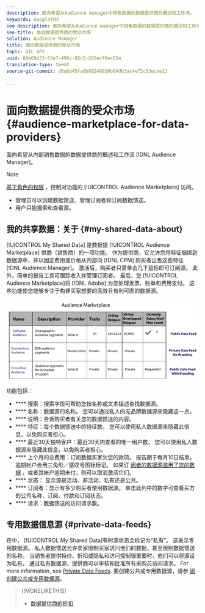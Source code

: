 ```yaml
---
description: 面向希望从Audience manager中销售数据的数据提供商的概述和工作流。
keywords: Google分析
seo-description: 面向希望从Audience manager中销售数据的数据提供商的概述和工作流。
seo-title: 面向数据提供商的受众市场
solution: Audience Manager
title: 面向数据提供商的受众市场
topic: DIL API
uuid: 80e60d33-63e7-496c-82c5-205ecf0ec03a
translation-type: tm+mt
source-git-commit: d6abb45fa8b88248920b64db3ac4e72c53ecee13

---
```



# 面向数据提供商的受众市场 {#audience-marketplace-for-data-providers}

面向希望从内部销售数据的数据提供商的概述和工作流 [!DNL Audience Manager]。

<!-- c_marketplace_provider.xml -->

>[!NOTE]
>
>[基于角色的权限](../../../reporting/reports-dashboard.md) ，控制对功能的 [!UICONTROL Audience Marketplace] 访问。
>
>* 管理员可以创建数据馈送、管理订阅者和订阅数据馈送。
>* 用户只能搜索和查看源。


## 我的共享数据：关于 {#my-shared-data-about}

[!UICONTROL My Shared Data] 是数据提 [!UICONTROL Audience Marketplace] 供商（销售商）的一项功能。 作为提供商，它允许您将特征捆绑到数据源中，并以固定费用或价格从内部向 [!DNL CPM] 购买者出售这些特征 [!DNL Audience Manager]。 激活后，购买者只需单击几下鼠标即可订阅源。 此外，简单的报告工具可跟踪收入并管理订阅者。 最后，您 [!UICONTROL Audience Marketplace]将 [!DNL Adobe] 为您处理发票、账单和费用支付。 这些功能使您能够专注于构建买家想要的高效且有利可图的数据源。

![](assets/seller_marketplace.png)

<!-- c_myshared_data.xml -->

功能包括：

* **** 搜索：搜索字段可帮助您按名称或文本描述查找数据源。
* **** 名称：数据源的名称。 您可以通过私人的无品牌数据源来隐藏这一点。
* **** 说明：告诉购买者有关您的数据馈送的内容。
* **** 特征：每个数据馈送中的特征数。 您可以使用私人数据源来隐藏此信息，以免购买者担心。
* **** 最近30天独特客户：最近30天内查看的唯一用户数。 您可以使用私人数据源来隐藏此信息，以免购买者担心。
* **** 上个月的总费用：订阅数据买家欠您的款项。 报告期于每月10日结束。 逾期帐户会用三角形／感叹号图标标记。 如果订 [阅者的数据源滥用了您的数据](../../../features/audience-marketplace/marketplace-data-providers/marketplace-create-manage-feeds.md#deactivate-data-feed) ，或者其帐户逾期未付，则可以取消激活它们。
* **** 状态： 显示源是活动、非活动、私有还是公共。
* **** 订阅者：显示有多少购买者使用数据源。 单击此列中的数字可查看买方的公司名称、订阅、付款和订阅状态。
* **** 请求：数据馈送的访问请求数。

## 专用数据信息源 {#private-data-feeds}

在中， [!UICONTROL My Shared Data]有时源状态会标记为“私有”。 这表示专用数据源。 私人数据馈送允许卖家限制买家访问他们的数据，甚至限制数据馈送的名称。 当销售者提供特价、折扣或隐私和访问控制很重要时，他们可以将源设为私有。 通过私有数据源，提供商可以审核和批准所有采购员访问请求。 For more information, see [Private Data Feeds](../../../features/audience-marketplace/marketplace-private-feeds.md). 要创建公共或专用数据源，请参 [阅创建公共或专用数据源](../../../features/audience-marketplace/marketplace-data-providers/marketplace-create-manage-feeds.md#create-public-private-data-feed)。

>[!MORELIKETHIS]
>
>* [数据提供商的折扣](../../../features/audience-marketplace/marketplace-data-providers/marketplace-create-manage-feeds.md#discounts)

